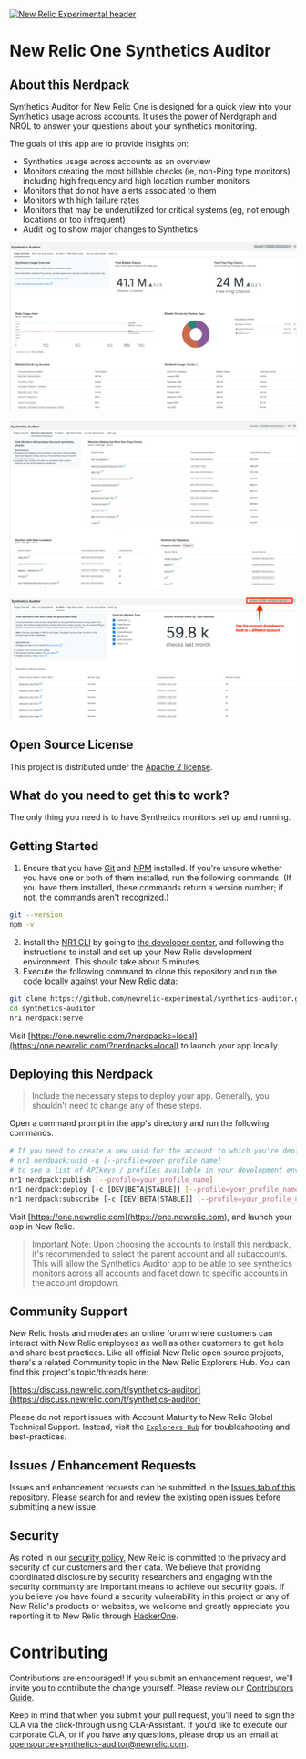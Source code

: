 [![New Relic Experimental header](https://github.com/newrelic/opensource-website/raw/main/src/images/categories/Experimental.png)](https://opensource.newrelic.com/oss-category/#new-relic-experimental)

# New Relic One Synthetics Auditor

## About this Nerdpack

Synthetics Auditor for New Relic One is designed for a quick view into your Synthetics usage across accounts. It uses the power of Nerdgraph and NRQL to answer your questions about your synthetics monitoring.

The goals of this app are to provide insights on:

* Synthetics usage across accounts as an overview
* Monitors creating the most billable checks (ie, non-Ping type monitors) including high frequency and high location number monitors
* Monitors that do not have alerts associated to them
* Monitors with high failure rates
* Monitors that may be underutilized for critical systems (eg, not enough locations or too infrequent)
* Audit log to show major changes to Synthetics

![Overview Tab](screenshots/overview.png)

![Most Non-ping Checks](screenshots/most-non-pings.png)

![No Alerts Tab](screenshots/no-alerts.png)

## Open Source License

This project is distributed under the [Apache 2 license](LICENSE).

## What do you need to get this to work?

The only thing you need is to have Synthetics monitors set up and running.

## Getting Started

1. Ensure that you have [Git](https://git-scm.com/book/en/v2/Getting-Started-Installing-Git) and [NPM](https://www.npmjs.com/get-npm) installed. If you're unsure whether you have one or both of them installed, run the following commands. (If you have them installed, these commands return a version number; if not, the commands aren't recognized.)

```bash
git --version
npm -v
```

2. Install the [NR1 CLI](https://one.newrelic.com/launcher/developer-center.launcher) by going to [the developer center](https://one.newrelic.com/launcher/developer-center.launcher), and following the instructions to install and set up your New Relic development environment. This should take about 5 minutes.
3. Execute the following command to clone this repository and run the code locally against your New Relic data:

```bash
git clone https://github.com/newrelic-experimental/synthetics-auditor.git
cd synthetics-auditor
nr1 nerdpack:serve
```

Visit [https://one.newrelic.com/?nerdpacks=local](https://one.newrelic.com/?nerdpacks=local) to launch your app locally.

## Deploying this Nerdpack

> Include the necessary steps to deploy your app. Generally, you shouldn't need to change any of these steps.

Open a command prompt in the app's directory and run the following commands.

```bash
# If you need to create a new uuid for the account to which you're deploying this app, use the following
# nr1 nerdpack:uuid -g [--profile=your_profile_name]
# to see a list of APIkeys / profiles available in your development environment, run nr1 credentials:list
nr1 nerdpack:publish [--profile=your_profile_name]
nr1 nerdpack:deploy [-c [DEV|BETA|STABLE]] [--profile=your_profile_name]
nr1 nerdpack:subscribe [-c [DEV|BETA|STABLE]] [--profile=your_profile_name]
```

Visit [https://one.newrelic.com](https://one.newrelic.com), and launch your app in New Relic.

> Important Note: Upon choosing the accounts to install this nerdpack, it's recommended to select the parent account and all subaccounts. This will allow the Synthetics Auditor app to be able to see synthetics monitors across all accounts and facet down to specific accounts in the account dropdown.

## Community Support

New Relic hosts and moderates an online forum where customers can interact with New Relic employees as well as other customers to get help and share best practices. Like all official New Relic open source projects, there's a related Community topic in the New Relic Explorers Hub. You can find this project's topic/threads here:

[https://discuss.newrelic.com/t/synthetics-auditor](https://discuss.newrelic.com/t/synthetics-auditor)

Please do not report issues with Account Maturity to New Relic Global Technical Support. Instead, visit the [`Explorers Hub`](https://discuss.newrelic.com/c/build-on-new-relic) for troubleshooting and best-practices.

## Issues / Enhancement Requests

Issues and enhancement requests can be submitted in the [Issues tab of this repository](../../issues). Please search for and review the existing open issues before submitting a new issue.

## Security

As noted in our [security policy](https://github.com/newrelic/nr1-account-maturity/security/policy), New Relic is committed to the privacy and security of our customers and their data. We believe that providing coordinated disclosure by security researchers and engaging with the security community are important means to achieve our security goals.
If you believe you have found a security vulnerability in this project or any of New Relic's products or websites, we welcome and greatly appreciate you reporting it to New Relic through [HackerOne](https://hackerone.com/newrelic).

# Contributing

Contributions are encouraged! If you submit an enhancement request, we'll invite you to contribute the change yourself. Please review our [Contributors Guide](CONTRIBUTING.md).

Keep in mind that when you submit your pull request, you'll need to sign the CLA via the click-through using CLA-Assistant. If you'd like to execute our corporate CLA, or if you have any questions, please drop us an email at opensource+synthetics-auditor@newrelic.com.
